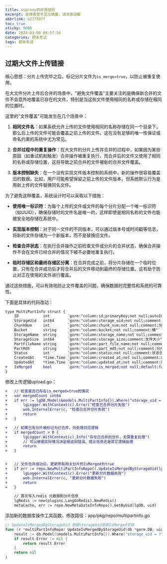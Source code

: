 ```yaml
---
title: osproxy的开源经历
excerpt: 本博客暂不显示摘要，请大家谅解
abbrlink: a27750ff
toc: true
sticky: 9000
date: 2024-03-08 08:57:54
categories: 期末考试
tags: 期末考试
---
```





## 过期大文件上传链接

核心思想：分片上传完毕之后，标记分片文件为`is_merge=true`，以防止被重复使用。

在大文件分片上传后合并的场景中，"避免文件覆盖"主要关注的是确保新合并的文件不会意外地覆盖已存在的文件，特别是当这些文件使用相同的名称或存储在相同的位置时。

这里的"文件覆盖"可能发生在几个场景中：

1. **相同文件名**：如果系统允许上传的文件使用相同的名称存储在同一个目录下，那么后上传的文件可能会覆盖之前上传的文件。这在没有足够的唯一性保证或命名约束的系统中尤为常见。

2. **合并过程中的重复操作**：在大文件的分片上传并合并的过程中，如果因为某些原因（如重试机制触发）合并操作被重复执行，而合并后的文件又使用了相同的名称或存储位置，这将导致之前合并的文件被新的合并文件覆盖。

3. **版本控制缺失**：在一个没有实现文件版本控制的系统中，新的操作很容易覆盖旧的数据。比如，用户可能希望保留之前上传的文件版本，但系统默认行为是用新上传的文件替换同名文件。

为了避免这种覆盖，系统设计时可以采取以下措施：

- **使用唯一标识符**：为每个上传的文件或文件的每个分片分配一个唯一标识符（如UUID），确保存储时的文件名是唯一的，这样即使是相同名称的文件也能被安全地存储在系统中。

- **实现版本控制**：对于同一文件的不同版本，可以通过版本号或时间戳等信息，将新的文件存储为一个新版本，而不是替换旧文件。

- **检查合并状态**：在执行合并操作之前检查文件或分片的合并状态，确保合并操作不会在文件已经合并的情况下被不必要地重复执行。

- **临时存储区和最终存储区分离**：在合并完成之前，将分片存储在一个临时位置，只有在合并成功后才将合并后的文件移动到最终的存储位置。这有助于防止对正在使用的文件进行覆盖。

通过这些措施，可以有效地防止文件覆盖的问题，确保数据的完整性和系统的可靠性。

下面是具体的代码改动：

```diff
type MultiPartInfo struct {
	ID           int        `gorm:"column:id;primaryKey;not null;autoIncrement;comment:自增ID"`
	StorageUid   int64      `gorm:"column:storage_uid;not null;comment:存储UID"`
	ChunkNum     int        `gorm:"column:chunk_num;not null;comment:分片序号"`
	Bucket       string     `gorm:"column:bucket;not null;comment:桶"`
	StorageName  string     `gorm:"column:storage_name;not null;comment:存储名称"`
	StorageSize  int64      `gorm:"column:storage_size;comment:文件大小"`
	PartFileName string     `gorm:"column:part_file_name;not null;comment:分片文件名称"`
	PartMd5      string     `gorm:"column:part_md5;not null;comment:分片md5"`
	Status       int        `gorm:"column:status;not null;comment:状态信息"`
	CreatedAt    *time.Time `gorm:"column:created_at;not null;comment:创建时间"`
	UpdatedAt    *time.Time `gorm:"column:updated_at;not null;comment:更新时间"`
+	IsMerged     bool       `gorm:"column:is_merged;not null;default:false;comment:是否已合并"`
}
```

修改上传逻辑upload.go：

```diff
+	// 检查是否已存在is_merged=true的情况
+	var mergedCount int64
+	if err := lgDB.Model(&models.MultiPartInfo{}).Where("storage_uid = ? AND is_merged = ?", uid, true).Count(&mergedCount).Error; err != nil {
+		lgLogger.WithContext(c).Error("检查已合并分片失败")
+		web.InternalError(c, "检查已合并分片失败")
+		return
+	}

+	// 如果已有分片被标记为已合并，则处理对应逻辑
+	if mergedCount > 0 {
+		lgLogger.WithContext(c).Info("存在已合并的分片，无需重复处理")
+		// 可以根据实际情况决定是返回错误、提示信息还是其它逻辑处理
+		return
+	}


+	// 文件合并成功后，更新所有相关分片的IsMerged为true
+	if err := repo.NewMultiPartInfoRepo().UpdateIsMergedByStorageUid(lgDB, uid, true); err != nil {
+		lgLogger.WithContext(c).Error("更新分片数据失败")
+		web.InternalError(c, "更新分片数据失败")
+		return
+	}

	// 首次写入redis 元数据和分片信息
	lgRedis := new(plugins.LangGoRedis).NewRedis()
	metaCache, err := repo.NewMetaDataInfoRepo().GetByUid(lgDB, uid)
```

添加新的数据库操作工具函数，修改路径：app/pkg/repo/multipartinfo.go

```go
// UpdateIsMergedByStorageUid 根据storageUid更新IsMerged字段
func (r *multiPartInfoRepo) UpdateIsMergedByStorageUid(db *gorm.DB, uid int64, b bool) error {
	result := db.Model(&models.MultiPartInfo{}).Where("storage_uid = ?", uid).Update("is_merged", b)
	if result.Error != nil {
		return result.Error
	}
	return nil
}
```